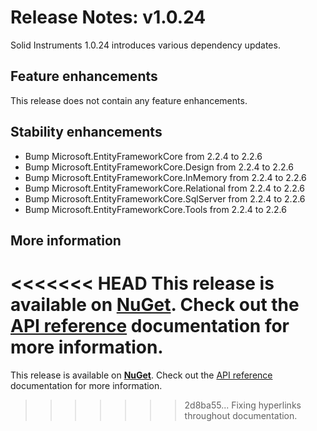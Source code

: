 <!--
Copyright (c) RapidField LLC. Licensed under the MIT License. See LICENSE.txt in the project root for license information.
-->

# Release Notes: v1.0.24

Solid Instruments 1.0.24 introduces various dependency updates.

## Feature enhancements

This release does not contain any feature enhancements.

## Stability enhancements

- Bump Microsoft.EntityFrameworkCore from 2.2.4 to 2.2.6
- Bump Microsoft.EntityFrameworkCore.Design from 2.2.4 to 2.2.6
- Bump Microsoft.EntityFrameworkCore.InMemory from 2.2.4 to 2.2.6
- Bump Microsoft.EntityFrameworkCore.Relational from 2.2.4 to 2.2.6
- Bump Microsoft.EntityFrameworkCore.SqlServer from 2.2.4 to 2.2.6
- Bump Microsoft.EntityFrameworkCore.Tools from 2.2.4 to 2.2.6

## More information

<<<<<<< HEAD
This release is available on [NuGet](https://www.nuget.org/packages?q=RapidField.SolidInstruments). Check out the [API reference](https://solidinstruments.com/api/index.html) documentation for more information.
=======
This release is available on [**NuGet**](https://www.nuget.org/packages?q=RapidField.SolidInstruments). Check out the [API reference](https://www.solidinstruments.com/api/index.html) documentation for more information.
>>>>>>> 2d8ba55... Fixing hyperlinks throughout documentation.
